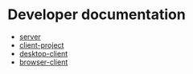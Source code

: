 # Developer documentation

- [server](server.md)
- [client-project](client-project.md)
- [desktop-client](desktop-client.md)
- [browser-client](browser-client.md)